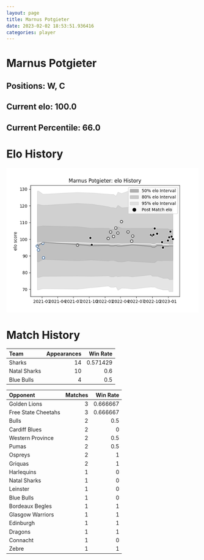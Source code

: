 ```yaml
---  
layout: page  
title: Marnus Potgieter  
date: 2023-02-02 18:53:51.936416  
categories: player  
---
```

# Marnus Potgieter

## Positions: W, C

## Current elo: 100.0

## Current Percentile: 66.0

# Elo History


![elo history](history_MarnusPotgieter.png)
# Match History


| Team         |   Appearances |   Win Rate |
|:-------------|--------------:|-----------:|
| Sharks       |            14 |   0.571429 |
| Natal Sharks |            10 |   0.6      |
| Blue Bulls   |             4 |   0.5      |

| Opponent            |   Matches |   Win Rate |
|:--------------------|----------:|-----------:|
| Golden Lions        |         3 |   0.666667 |
| Free State Cheetahs |         3 |   0.666667 |
| Bulls               |         2 |   0.5      |
| Cardiff Blues       |         2 |   0        |
| Western Province    |         2 |   0.5      |
| Pumas               |         2 |   0.5      |
| Ospreys             |         2 |   1        |
| Griquas             |         2 |   1        |
| Harlequins          |         1 |   0        |
| Natal Sharks        |         1 |   0        |
| Leinster            |         1 |   0        |
| Blue Bulls          |         1 |   0        |
| Bordeaux Begles     |         1 |   1        |
| Glasgow Warriors    |         1 |   1        |
| Edinburgh           |         1 |   1        |
| Dragons             |         1 |   1        |
| Connacht            |         1 |   0        |
| Zebre               |         1 |   1        |